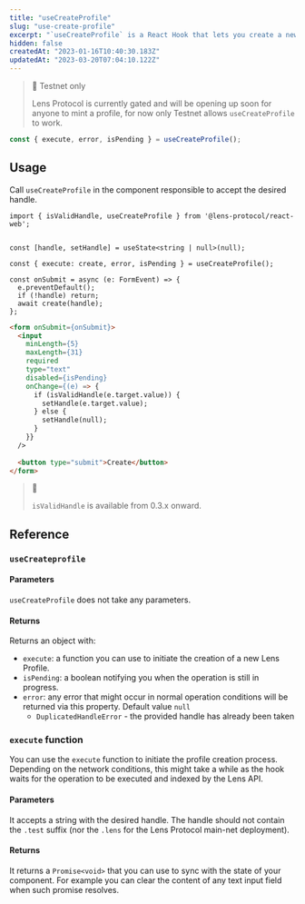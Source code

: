 ```yaml
---
title: "useCreateProfile"
slug: "use-create-profile"
excerpt: "`useCreateProfile` is a React Hook that lets you create a new Lens Profile owned by the connected wallet."
hidden: false
createdAt: "2023-01-16T10:40:30.183Z"
updatedAt: "2023-03-20T07:04:10.122Z"
---
```

> 🚧 Testnet only
> 
> Lens Protocol is currently gated and will be opening up soon for anyone to mint a profile, for now only Testnet allows `useCreateProfile` to work.

```typescript
const { execute, error, isPending } = useCreateProfile();
```



## Usage

Call `useCreateProfile` in the component responsible to accept the desired handle.

```
import { isValidHandle, useCreateProfile } from '@lens-protocol/react-web';


const [handle, setHandle] = useState<string | null>(null);

const { execute: create, error, isPending } = useCreateProfile();

const onSubmit = async (e: FormEvent) => {
  e.preventDefault();
  if (!handle) return;
  await create(handle);
};
```



```html JSX
<form onSubmit={onSubmit}>
  <input
    minLength={5}
    maxLength={31}
    required
    type="text"
    disabled={isPending}
    onChange={(e) => {
      if (isValidHandle(e.target.value)) {
        setHandle(e.target.value);
      } else {
        setHandle(null);
      }
    }}
  />
  
  <button type="submit">Create</button>
</form>
```



> 🚧 
> 
> `isValidHandle` is available from 0.3.x onward.

## Reference

### `useCreateprofile`

#### Parameters

`useCreateProfile` does not take any parameters.

#### Returns

Returns an object with:

- `execute`: a function you can use to initiate the creation of a new Lens Profile.
- `isPending`: a boolean notifying you when the operation is still in progress.
- `error`: any error that might occur in normal operation conditions will be returned via this property. Default value `null`
  - `DuplicatedHandleError` - the provided handle has already been taken

### `execute` function

You can use the `execute` function to initiate the profile creation process. Depending on the network conditions, this might take a while as the hook waits for the operation to be executed and indexed by the Lens API.

#### Parameters

It accepts a string with the desired handle. The handle should not contain the `.test` suffix (nor the `.lens` for the Lens Protocol main-net deployment).

#### Returns

It returns a `Promise<void>` that you can use to sync with the state of your component. For example you can clear the content of any text input field when such promise resolves.